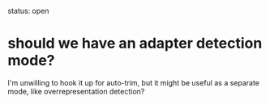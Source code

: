 status: open
# should we have an adapter detection mode?

I'm unwilling to hook it up for auto-trim, but
it might be useful as a separate mode, like overrepresentation detection? 
